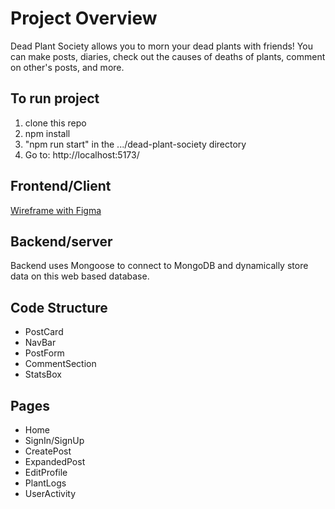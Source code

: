 # Project Overview
Dead Plant Society allows you to morn your dead plants with friends! You can make posts, diaries, check out the causes of deaths of plants, comment on other's posts, and more.

## To run project
1) clone this repo
2) npm install
3) "npm run start" in the .../dead-plant-society directory
4) Go to: http://localhost:5173/
   
## Frontend/Client
[Wireframe with Figma](https://www.figma.com/proto/CmIghaJqtwueHUzS7WTfpB/dead-plant-society-wireframe?node-id=14-359&t=kMpSE8qtOruoIAtG-1)

## Backend/server
Backend uses Mongoose to connect to MongoDB and dynamically store data on this web based database.

## Code Structure
- PostCard
- NavBar
- PostForm
- CommentSection
- StatsBox

## Pages
- Home
- SignIn/SignUp
- CreatePost
- ExpandedPost
- EditProfile
- PlantLogs
- UserActivity
